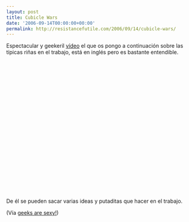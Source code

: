 ```yaml
---
layout: post
title: Cubicle Wars
date: '2006-09-14T00:00:00+00:00'
permalink: http://resistancefutile.com/2006/09/14/cubicle-wars/
---
```

Espectacular y geekeril <a href="http://www.youtube.com/watch?v=QeTuQDJDqdM">vídeo</a> el que os pongo a continuación sobre las típicas riñas en el trabajo, está en inglés pero es bastante entendible.

<object width="425" height="350"><param name="movie" value="http://www.youtube.com/v/QeTuQDJDqdM"></param><param name="wmode" value="transparent"></param><embed src="http://www.youtube.com/v/QeTuQDJDqdM" type="application/x-shockwave-flash" wmode="transparent" width="425" height="350"></embed></object>

De él se pueden sacar varias ideas y putaditas que hacer en el trabajo.

(Vía <a href="http://geeksaresexy.blogspot.com/2006/09/cubicle-war-2006-video.html">geeks are sexy!</a>)
